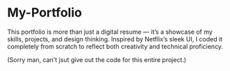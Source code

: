 # My-Portfolio
This portfolio is more than just a digital resume — it’s a showcase of my skills, projects, and design thinking. Inspired by Netflix’s sleek UI, I coded it completely from scratch to reflect both creativity and technical proficiency.





(Sorry man, can't jsut give out the code for this entire project.)
